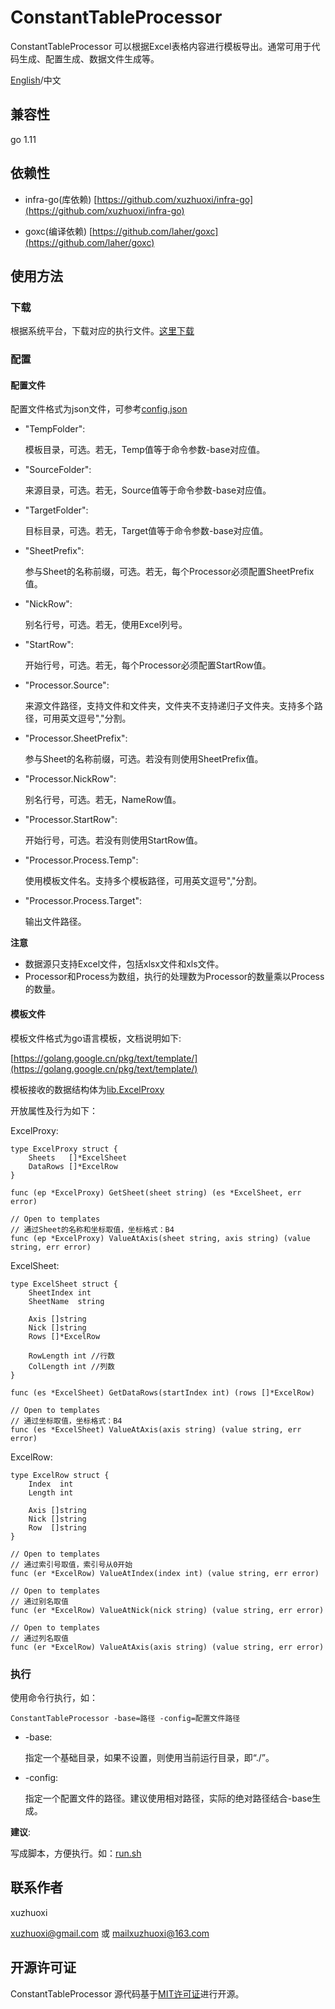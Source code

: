 # ConstantTableProcessor
ConstantTableProcessor 可以根据Excel表格内容进行模板导出。通常可用于代码生成、配置生成、数据文件生成等。

[English](/README.md)/中文

## 兼容性
go 1.11

## 依赖性

- infra-go(库依赖) [https://github.com/xuzhuoxi/infra-go](https://github.com/xuzhuoxi/infra-go)

- goxc(编译依赖) [https://github.com/laher/goxc](https://github.com/laher/goxc) 

## 使用方法

### 下载

根据系统平台，下载对应的执行文件。[这里下载](https://github.com/xuzhuoxi/ConstantTableProcessor/releases)

### 配置

#### 配置文件

配置文件格式为json文件，可参考[config.json](/test/config.json)

- "TempFolder": 

	模板目录，可选。若无，Temp值等于命令参数-base对应值。
	
- "SourceFolder": 
	
	来源目录，可选。若无，Source值等于命令参数-base对应值。
	
- "TargetFolder": 
	
	目标目录，可选。若无，Target值等于命令参数-base对应值。
	
- "SheetPrefix": 
	
	参与Sheet的名称前缀，可选。若无，每个Processor必须配置SheetPrefix值。
	
- "NickRow": 
	
	别名行号，可选。若无，使用Excel列号。
	
- "StartRow": 
	
	开始行号，可选。若无，每个Processor必须配置StartRow值。
	
- "Processor.Source": 
	
	来源文件路径，支持文件和文件夹，文件夹不支持递归子文件夹。支持多个路径，可用英文逗号","分割。
	
- "Processor.SheetPrefix": 
	
	参与Sheet的名称前缀，可选。若没有则使用SheetPrefix值。
	
- "Processor.NickRow": 
	
	别名行号，可选。若无，NameRow值。
	
- "Processor.StartRow": 
	
	开始行号，可选。若没有则使用StartRow值。
	
- "Processor.Process.Temp": 
	
	使用模板文件名。支持多个模板路径，可用英文逗号","分割。
	
- "Processor.Process.Target": 
	
	输出文件路径。
	
**注意**

- 数据源只支持Excel文件，包括xlsx文件和xls文件。
- Processor和Process为数组，执行的处理数为Processor的数量乘以Process的数量。

#### 模板文件

模板文件格式为go语言模板，文档说明如下:

[https://golang.google.cn/pkg/text/template/](https://golang.google.cn/pkg/text/template/)

模板接收的数据结构体为[lib.ExcelProxy](/src/lib/excel.go)

开放属性及行为如下：

ExcelProxy:
```
type ExcelProxy struct {
	Sheets   []*ExcelSheet
	DataRows []*ExcelRow
}

func (ep *ExcelProxy) GetSheet(sheet string) (es *ExcelSheet, err error)

// Open to templates
// 通过Sheet的名称和坐标取值，坐标格式：B4
func (ep *ExcelProxy) ValueAtAxis(sheet string, axis string) (value string, err error)

```

ExcelSheet:
```
type ExcelSheet struct {
	SheetIndex int
	SheetName  string

	Axis []string
	Nick []string
	Rows []*ExcelRow

	RowLength int //行数
	ColLength int //列数
}

func (es *ExcelSheet) GetDataRows(startIndex int) (rows []*ExcelRow)

// Open to templates
// 通过坐标取值，坐标格式：B4
func (es *ExcelSheet) ValueAtAxis(axis string) (value string, err error)

```

ExcelRow:
```
type ExcelRow struct {
	Index  int
	Length int

	Axis []string
	Nick []string
	Row  []string
}

// Open to templates
// 通过索引号取值，索引号从0开始
func (er *ExcelRow) ValueAtIndex(index int) (value string, err error)

// Open to templates
// 通过别名取值
func (er *ExcelRow) ValueAtNick(nick string) (value string, err error)

// Open to templates
// 通过列名取值
func (er *ExcelRow) ValueAtAxis(axis string) (value string, err error)

```

### 执行

使用命令行执行，如：

`ConstantTableProcessor -base=路径 -config=配置文件路径`

- -base: 
  
  指定一个基础目录，如果不设置，则使用当前运行目录，即“./”。
  
- -config: 
  
  指定一个配置文件的路径。建议使用相对路径，实际的绝对路径结合-base生成。
  
**建议**:

写成脚本，方便执行。如：[run.sh](/test/run.sh)

## 联系作者

xuzhuoxi 

<xuzhuoxi@gmail.com> 或 <mailxuzhuoxi@163.com>

## 开源许可证
ConstantTableProcessor 源代码基于[MIT许可证](/LICENSE)进行开源。


